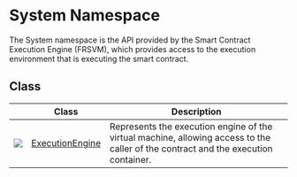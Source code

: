 # System Namespace

The System namespace is the API provided by the Smart Contract Execution Engine (FRSVM), which provides access to the execution environment that is executing the smart contract.

## Class

| | Class | Description |
| ---------------------------------------- | ---------------------------------------- | -------------------------- |
| ![](https://i-msdn.sec.s-msft.com/dynimg/IC29808.jpeg) | [ExecutionEngine](System/ExecutionEngine.md) | Represents the execution engine of the virtual machine, allowing access to the caller of the contract and the execution container. |
